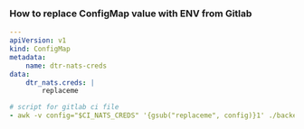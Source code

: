 ### How to replace ConfigMap value with ENV from Gitlab

```yml
--- 
apiVersion: v1 
kind: ConfigMap 
metadata:   
	name: dtr-nats-creds 
data:   
	dtr_nats.creds: |     
		replaceme

# script for gitlab ci file
- awk -v config="$CI_NATS_CREDS" '{gsub("replaceme", config)}1' ./backend/templates/configmap.yaml > ./backend/templates/temp.yaml && mv ./backend/templates/temp.yaml ./backend/templates/configmap.yaml
```